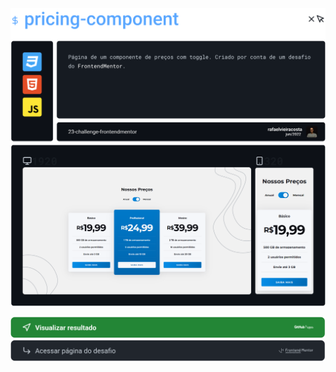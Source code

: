 [![readme](img/readme.svg)](https://github.com/rafaelvieiracosta/pricing-component)

[![link resultado](https://raw.githubusercontent.com/rafaelvieiracosta/rafaelvieiracosta/ba6503f3e96cef20d8dbfcdefdd1467fe9e750b2/components/acessar-resultado2.svg)](https://rafaelvieiracosta.github.io/pricing-component/)
[![link desafio](https://raw.githubusercontent.com/rafaelvieiracosta/rafaelvieiracosta/eaecd293833b5078af3ab32cd08a772c8ebcdc7f/components/acessar-desafio.svg)](https://www.frontendmentor.io/challenges/pricing-component-with-toggle-8vPwRMIC)
